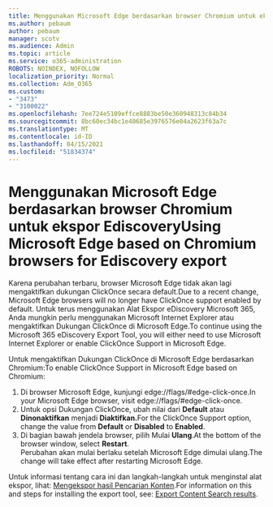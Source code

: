 ```yaml
---
title: Menggunakan Microsoft Edge berdasarkan browser Chromium untuk ekspor Ediscovery
ms.author: pebaum
author: pebaum
manager: scotv
ms.audience: Admin
ms.topic: article
ms.service: o365-administration
ROBOTS: NOINDEX, NOFOLLOW
localization_priority: Normal
ms.collection: Adm_O365
ms.custom:
- "3473"
- "3100022"
ms.openlocfilehash: 7ee724e5109effce8883be50e360948313c84b34
ms.sourcegitcommit: 8bc60ec34bc1e40685e3976576e04a2623f63a7c
ms.translationtype: MT
ms.contentlocale: id-ID
ms.lasthandoff: 04/15/2021
ms.locfileid: "51834374"
---
```

# <a name="using-microsoft-edge-based-on-chromium-browsers-for-ediscovery-export"></a><span data-ttu-id="60aec-102">Menggunakan Microsoft Edge berdasarkan browser Chromium untuk ekspor Ediscovery</span><span class="sxs-lookup"><span data-stu-id="60aec-102">Using Microsoft Edge based on Chromium browsers for Ediscovery export</span></span>

<span data-ttu-id="60aec-103">Karena perubahan terbaru, browser Microsoft Edge tidak akan lagi mengaktifkan dukungan ClickOnce secara default.</span><span class="sxs-lookup"><span data-stu-id="60aec-103">Due to a recent change, Microsoft Edge browsers will no longer have ClickOnce support enabled by default.</span></span> <span data-ttu-id="60aec-104">Untuk terus menggunakan Alat Ekspor eDiscovery Microsoft 365, Anda mungkin perlu menggunakan Microsoft Internet Explorer atau mengaktifkan Dukungan ClickOnce di Microsoft Edge.</span><span class="sxs-lookup"><span data-stu-id="60aec-104">To continue using the Microsoft 365 eDiscovery Export Tool, you will either need to use Microsoft Internet Explorer or enable ClickOnce Support in Microsoft Edge.</span></span> 

<span data-ttu-id="60aec-105">Untuk mengaktifkan Dukungan ClickOnce di Microsoft Edge berdasarkan Chromium:</span><span class="sxs-lookup"><span data-stu-id="60aec-105">To enable ClickOnce Support in Microsoft Edge based on Chromium:</span></span> 
1. <span data-ttu-id="60aec-106">Di browser Microsoft Edge, kunjungi edge://flags/#edge-click-once.</span><span class="sxs-lookup"><span data-stu-id="60aec-106">In your Microsoft Edge browser, visit edge://flags/#edge-click-once.</span></span>
2. <span data-ttu-id="60aec-107">Untuk opsi Dukungan ClickOnce, ubah nilai dari **Default** atau **Dinonaktifkan** menjadi **Diaktifkan.**</span><span class="sxs-lookup"><span data-stu-id="60aec-107">For the ClickOnce Support option, change the value from **Default** or **Disabled** to **Enabled**.</span></span> 
3. <span data-ttu-id="60aec-108">Di bagian bawah jendela browser, pilih Mulai **Ulang**.</span><span class="sxs-lookup"><span data-stu-id="60aec-108">At the bottom of the browser window, select **Restart**.</span></span> <br>
 <span data-ttu-id="60aec-109">Perubahan akan mulai berlaku setelah Microsoft Edge dimulai ulang.</span><span class="sxs-lookup"><span data-stu-id="60aec-109">The change will take effect after restarting Microsoft Edge.</span></span> 

<span data-ttu-id="60aec-110">Untuk informasi tentang cara ini dan langkah-langkah untuk menginstal alat ekspor, lihat: [ Mengekspor hasil Pencarian Konten](https://docs.microsoft.com/microsoft-365/compliance/export-search-results).</span><span class="sxs-lookup"><span data-stu-id="60aec-110">For information on this and steps for installing the  export tool, see: [ Export Content Search results](https://docs.microsoft.com/microsoft-365/compliance/export-search-results).</span></span>